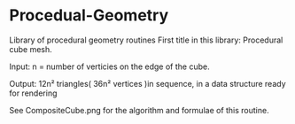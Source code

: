 # Procedual-Geometry
Library of procedural geometry routines
First title in this library:  Procedural cube mesh.  

Input: n = number of verticies on the edge of the cube.

Output: 12n² triangles( 36n² vertices )in sequence, in a data structure ready for rendering

See CompositeCube.png for the algorithm and formulae of this routine.
